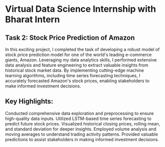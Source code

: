 # Virtual Data Science Internship with Bharat Intern

## Task 2: Stock Price Prediction of Amazon

In this exciting project, I completed the task of developing a robust model of stock price prediction model for one of the world's leading e-commerce giants, Amazon. Leveraging my data analytics skills, I performed extensive data analysis and feature engineering to extract valuable insights from historical stock market data. By implementing cutting-edge machine learning algorithms, including time series forecasting techniques, I accurately forecasted Amazon's stock prices, enabling stakeholders to make informed investment decisions.

## Key Highlights:

Conducted comprehensive data exploration and preprocessing to ensure high-quality data inputs.
Utilized LSTM-based time series forecasting to predict future stock prices.
Visualized historical closing prices, rolling mean, and standard deviation for deeper insights.
Employed volume analysis and moving averages to understand trading activity patterns.
Provided valuable predictions to assist stakeholders in making informed investment decisions.
